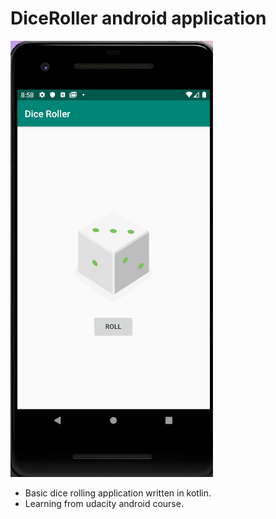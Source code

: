 # DiceRoller android application

![dice roller application](./diceroller.png)

- Basic dice rolling application written in kotlin. 
- Learning from udacity android course. 
